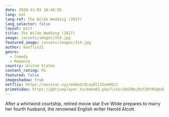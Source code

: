 ```yaml
---
date: 2020-11-03 18:44:55
lang: mal
lang-ref: The Wilde Wedding (2017)
lang_selector: false
layout: post
title: The Wilde Wedding (2017)
image: /assets/images/314.jpg
featured_image: /assets/images/314.jpg
author: maxflix21
genre:
  - Comedy
  - Romance
country: United States
content_rating: PG
featured: false
imageshadow: true
netflix: https://movstar.xyz/embed/XLau8l1ISomHOz2
primeVideo: https://gdriveplayer.to/embed2.php?link=3bG2NejRvYJRrRGq6dDlhgjG41G9hhtNS6jfVL5GJXNriLhKNQf9zpRKR5I5nqUoKxdiWn3ajPogdvxzO4fVZGrASqJWLRfGhtV09uIqz3I5L6LSmiE%252FfSmvhtEllY1afKnhMCCP9geNr6v12dUeFPHPn5qHbDXBYBj7JliuJgq3zfMz9272VP56sgZXv0aBs%253D
---
```

After a whirlwind courtship, retired movie star Eve Wilde prepares to marry her fourth husband, the renowned English writer Harold Alcott.